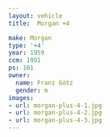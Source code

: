 ```yaml
---
layout: vehicle
title:  Morgan +4

make: Morgan
type: '+4'
year: 1959
ccm: 1991
ps: 101
owner: 
  name: Franz Götz
  gender: m
images:
- url: morgan-plus-4-1.jpg
- url: morgan-plus-4-2.jpg
- url: morgan-plus-4-3.jpg
---
```

